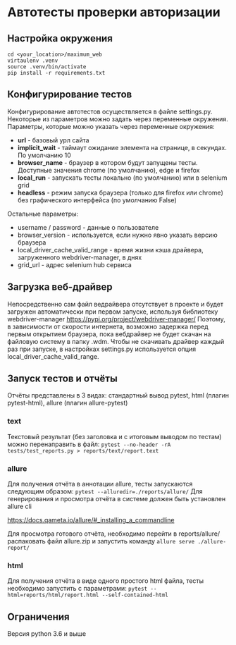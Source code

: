 # Автотесты проверки авторизации
## Настройка окружения
```
cd <your_location>/maximum_web
virtaulenv .venv
source .venv/bin/activate
pip install -r requirements.txt
```
## Конфигурирование тестов
Конфигурирование автотестов осуществляется в файле settings.py. Некоторые из параметров можно задать через переменные окружения.
Параметры, которые можно указать через переменные окружения:
- **url** - базовый урл сайта
- **implicit_wait** - таймаут ожидание элемента на странице, в секундах. По умолчанию 10
- **browser_name** - браузер в котором будут запущены тесты. Доступные значения chrome (по умолчанию), edge и firefox
- **local_run** - запускать тесты локально (по умолчанию) или в selenium grid
- **headless** - режим запуска браузера (только для firefox или chrome) без графического интерфейса (по умолчанию False)

Остальные параметры:
- username / password - данные о пользователе
- browser_version - используется, если нужно явно указать версию браузера
- local_driver_cache_valid_range - время жизни кэша драйвера, загруженного webdriver-manager, в днях
- grid_url - адрес selenium hub сервиса

## Загрузка веб-драйвер
Непосредственно сам файл ведрайвера отсутствует в проекте и будет загружен автоматически при первом запуске, 
используя библиотеку webdriver-manager https://pypi.org/project/webdriver-manager/
Поэтому, в зависимости от скорости интернета, возможно задержка перед первым открытием браузера, 
пока вебдрайвер не будет скачан на файловую систему в папку .wdm.
Чтобы не скачивать драйвер каждый раз при запуске, в настройках settings.py используется опция 
local_driver_cache_valid_range.

## Запуск тестов и отчёты
Отчёты представлены в 3 видах: стандартный вывод pytest, html (плагин pytest-html), allure (плагин allure-pytest)
### text
Текстовый результат (без заголовка и с итоговым выводом по тестам) можно перенаправить в файл: 
`pytest --no-header -rA tests/test_reports.py > reports/text/report.text`
### allure
Для получения отчёта в аннотации allure, тесты запускаются следующим образом:
`pytest --alluredir=./reports/allure/`
Для генерирования и просмотра отчёта в системе должен быть установлен allure cli 

https://docs.qameta.io/allure/#_installing_a_commandline 

Для просмотра готового отчёта, необходимо перейти в reports/allure/ распаковать файл allure.zip и запустить команду
`allure serve ./allure-report/`
### html
Для получения отчёта в виде одного простого html файла, тесты необходимо запустить с параметрами:
`pytest --html=reports/html/report.html --self-contained-html`
## Ограничения
Версия python 3.6 и выше
